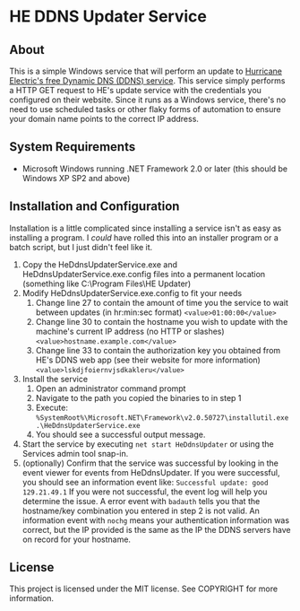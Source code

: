 HE DDNS Updater Service
=======================

About
-----
This is a simple Windows service that will perform an update to [Hurricane Electric's free Dynamic DNS (DDNS) service](https://dns.he.net/). This service simply performs a HTTP GET request to HE's update service with the credentials you configured on their website. Since it runs as a Windows service, there's no need to use scheduled tasks or other flaky forms of automation to ensure your domain name points to the correct IP address.

System Requirements
-------------------
*  Microsoft Windows running .NET Framework 2.0 or later (this should be Windows XP SP2 and above)

Installation and Configuration
------------------------------
Installation is a little complicated since installing a service isn't as easy as installing a program. I *could* have rolled this into an installer program or a batch script, but I just didn't feel like it.

1. Copy the HeDdnsUpdaterService.exe and HeDdnsUpdaterService.exe.config files into a permanent location (something like C:\Program Files\HE Updater\)
2. Modify HeDdnsUpdaterService.exe.config to fit your needs
	1. Change line 27 to contain the amount of time you the service to wait between updates (in hr:min:sec format) `<value>01:00:00</value>`
	2. Change line 30 to contain the hostname you wish to update with the machine's current IP address (no HTTP or slashes) `<value>hostname.example.com</value>`
	3. Change line 33 to contain the authorization key you obtained from HE's DDNS web app (see their website for more information) `<value>lskdjfoiernvjsdkakleru</value>`
3. Install the service
	1. Open an administrator command prompt
	2. Navigate to the path you copied the binaries to in step 1
	2. Execute: `%SystemRoot%\Microsoft.NET\Framework\v2.0.50727\installutil.exe .\HeDdnsUpdaterService.exe`
	3. You should see a successful output message.
4. Start the service by executing `net start HeDdnsUpdater` or using the Services admin tool snap-in.
5. (optionally) Confirm that the service was successful by looking in the event viewer for events from HeDdnsUpdater. If you were successful, you should see an information event like: `Successful update: good 129.21.49.1` If you were not successful, the event log will help you determine the issue. A error event with `badauth` tells you that the hostname/key combination you entered in step 2 is not valid. An information event with `nochg` means your authentication information was correct, but the IP provided is the same as the IP the DDNS servers have on record for your hostname.

License
-------
This project is licensed under the MIT license. See COPYRIGHT for more information. 
